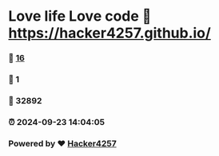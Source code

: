 # Love life Love code :link: https://hacker4257.github.io/ 
### :page_facing_up: [16](https://hacker4257.github.io//tag.html) 
### :speech_balloon: 1 
### :hibiscus: 32892 
### :alarm_clock: 2024-09-23 14:04:05 
### Powered by :heart: [Hacker4257](https://hacker4257.github.io)
